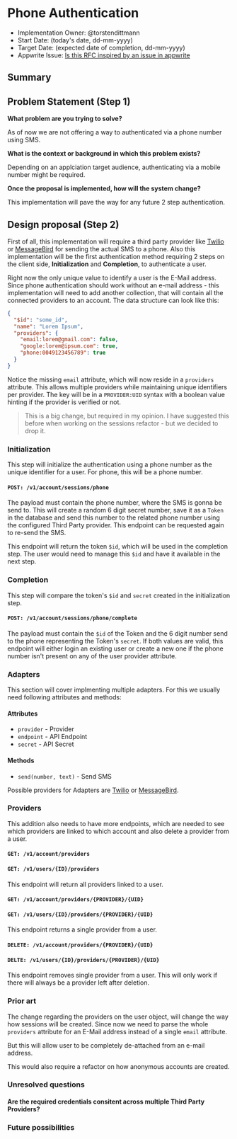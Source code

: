 # Phone Authentication <!-- What do you want to call your `awesome_feature`? -->

- Implementation Owner: @torstendittmann
- Start Date: (today's date, dd-mm-yyyy)
- Target Date: (expected date of completion, dd-mm-yyyy)
- Appwrite Issue:
  [Is this RFC inspired by an issue in appwrite](https://github.com/appwrite/appwrite/issues/)

## Summary

[summary]: #summary

<!-- Brief explanation of the proposed contribution. Write your answer below. -->

## Problem Statement (Step 1)

[problem-statement]: #problem-statement

**What problem are you trying to solve?**

As of now we are not offering a way to authenticated via a phone number using SMS.

**What is the context or background in which this problem exists?**

Depending on an applciation target audience, authenticating via a mobile number might be required.

**Once the proposal is implemented, how will the system change?**

This implementation will pave the way for any future 2 step authentication.

## Design proposal (Step 2)

[design-proposal]: #design-proposal

First of all, this implementation will require a third party provider like [Twilio](https://twilio.com/) or [MessageBird](https://messagebird.com/) for sending the actual SMS to a phone. Also this implementation will be the first authentication method requiring 2 steps on the client side, **Initialization** and **Completion**, to authenticate a user.

Right now the only unique value to identify a user is the E-Mail address. Since phone authentication should work without an e-mail address - this implementation will need to add another collection, that will contain all the connected providers to an account. The data structure can look like this:

```json
{
  "$id": "some_id",
  "name": "Lorem Ipsum",
  "providers": {
    "email:lorem@gmail.com": false,
    "google:lorem@ipsum.com": true,
    "phone:0049123456789": true
  }
}
```

Notice the missing `email` attribute, which will now reside in a `providers` attribute. This allows multiple providers while maintaining unique identifiers per provider. The key will be in a `PROVIDER:UID` syntax with a boolean value hinting if the provider is verified or not.

> This is a big change, but required in my opinion. I have suggested this before when working on the sessions refactor - but we decided to drop it.
### Initialization

This step will initialize the authentication using a phone number as the unique identifier for a user. For phone, this will be a phone number.

#### `POST: /v1/account/sessions/phone`

The payload must contain the phone number, where the SMS is gonna be send to. This will create a random 6 digit secret number, save it as a `Token` in the database and send this number to the related phone number using the configured Third Party provider. This endpoint can be requested again to re-send the SMS.

This endpoint will return the token `$id`, which will be used in the completion step. The user would need to manage this `$id` and have it available in the next step.

### Completion

This step will compare the token's `$id` and `secret` created in the initialization step. 
#### `POST: /v1/account/sessions/phone/complete`

The payload must contain the `$id` of the Token and the 6 digit number send to the phone representing the Token's `secret`. If both values are valid, this endpoint will either login an existing user or create a new one if the phone number isn't present on any of the user provider attribute.

### Adapters

This section will cover implmenting multiple adapters. For this we usually need following attributes and methods:

#### Attributes
- `provider` - Provider
- `endpoint` - API Endpoint
- `secret` - API Secret

#### Methods
- `send(number, text)` - Send SMS

Possible providers for Adapters are [Twilio](https://twilio.com/) or [MessageBird](https://messagebird.com/).

### Providers

This addition also needs to have more endpoints, which are needed to see which providers are linked to which account and also delete a provider from a user.

#### `GET: /v1/account/providers`
#### `GET: /v1/users/{ID}/providers`

This endpoint will return all providers linked to a user.

#### `GET: /v1/account/providers/{PROVIDER}/{UID}`
#### `GET: /v1/users/{ID}/providers/{PROVIDER}/{UID}`

This endpoint returns a single provider from a user.

#### `DELETE: /v1/account/providers/{PROVIDER}/{UID}`
#### `DELTE: /v1/users/{ID}/providers/{PROVIDER}/{UID}`

This endpoint removes single provider from a user. This will only work if there will always be a provider left after deletion.

<!--
This is the technical portion of the RFC. Explain the design in sufficient detail keeping in mind the following:

- Its interaction with other parts of the system is clear
- It is reasonably clear how the contribution would be implemented
- Dependencies on libraries, tools, projects or work that isn't yet complete
- New API routes that need to be created or modifications to the existing routes (if needed)
- Any breaking changes and ways in which we can ensure backward compatibility.
- Use Cases
- Goals
- Deliverables
- Changes to documentation
- Ways to scale the solution

Ensure that you include examples, code-snippets etc. to allow the community to understand the proposed solution. **It would be best if the examples use naming conventions that you intend to use during the actual implementation so that changes can be suggested early on during the development.**

Write your answer below.

-->

### Prior art

[prior-art]: #prior-art

The change regarding the providers on the user object, will change the way how sessions will be created. Since now we need to parse the whole `providers` attribute for an E-Mail address instead of a single `email` attribute.

But this will allow user to be completely de-attached from an e-mail address.

This would also require a refactor on how anonymous accounts are created.

<!--

Discuss prior art, both the good and the bad, in relation to this proposal. A
few examples of what this can include are:

- Does this functionality exist in other software and what experience has their
  community had?
- For other teams: What lessons can we learn from what other communities have
  done here?
- Papers: Are there any published papers or great posts that discuss this? If
  you have some relevant papers to refer to, this can serve as a more detailed
  theoretical background.

This section is intended to encourage you as an author to think about the
lessons from other software, provide readers of your RFC with a fuller picture.
If there is no prior art, that is fine - your ideas are interesting to us
whether they are brand new or if it is an adaptation from other software.

Write your answer below.
-->

### Unresolved questions

[unresolved-questions]: #unresolved-questions

<!-- What parts of the design do you expect to resolve through the RFC process before this gets merged? -->

#### Are the required credentials consitent across multiple Third Party Providers?

### Future possibilities

[future-possibilities]: #future-possibilities

<!-- This is also a good place to "dump ideas", if they are out of scope for the RFC you are writing but otherwise related. -->

<!-- Write your answer below. -->
